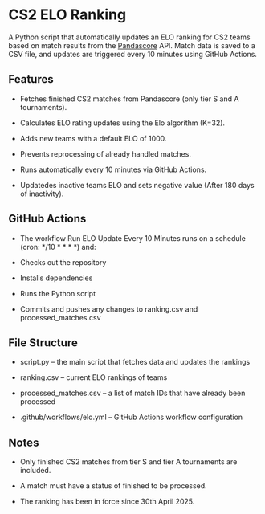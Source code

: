 <h1>CS2 ELO Ranking</h1>
A Python script that automatically updates an ELO ranking for CS2 teams based on match results from the <a href="https://www.pandascore.co">Pandascore</a> API. Match data is saved to a CSV file, and updates are triggered every 10 minutes using GitHub Actions.

<h2>Features</h2>

- Fetches finished CS2 matches from Pandascore (only tier S and A tournaments).

- Calculates ELO rating updates using the Elo algorithm (K=32).

- Adds new teams with a default ELO of 1000.

- Prevents reprocessing of already handled matches.

- Runs automatically every 10 minutes via GitHub Actions.

- Updatedes inactive teams ELO and sets negative value (After 180 days of inactivity).

<h2>GitHub Actions</h2>

- The workflow Run ELO Update Every 10 Minutes runs on a schedule (cron: */10 * * * *) and:

- Checks out the repository

- Installs dependencies

- Runs the Python script

- Commits and pushes any changes to ranking.csv and processed_matches.csv

<h2>File Structure</h2>

- script.py – the main script that fetches data and updates the rankings

- ranking.csv – current ELO rankings of teams

- processed_matches.csv – a list of match IDs that have already been processed

- .github/workflows/elo.yml – GitHub Actions workflow configuration

<h2>Notes</h2>

- Only finished CS2 matches from tier S and tier A tournaments are included.

- A match must have a status of finished to be processed.

- The ranking has been in force since 30th April 2025.

